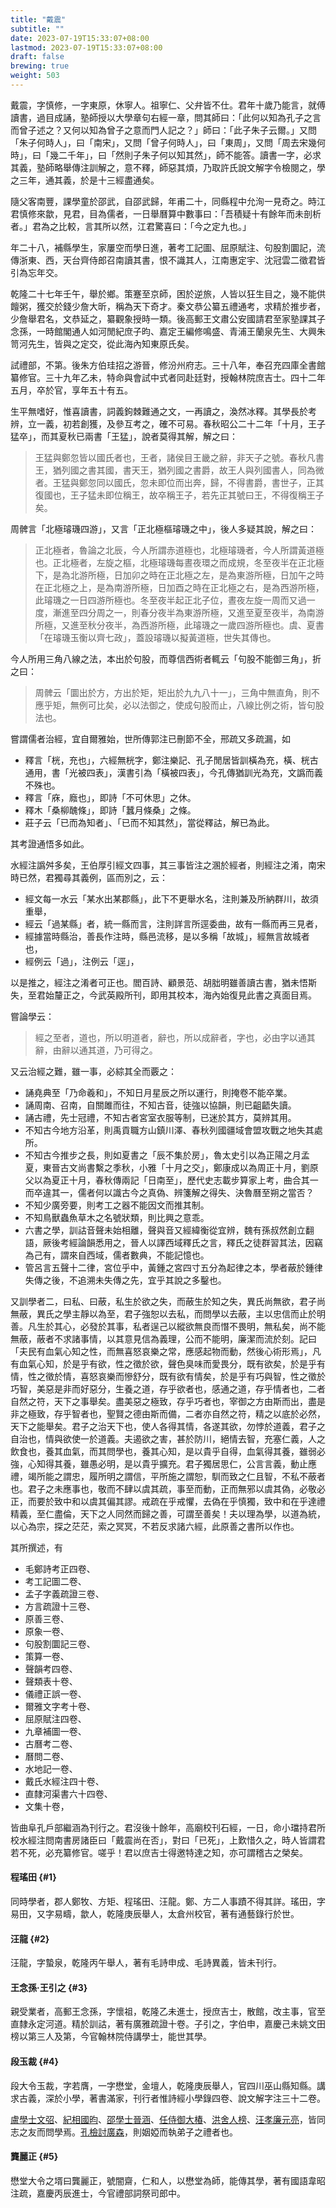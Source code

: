 ```yaml
---
title: "戴震"
subtitle: ""
date: 2023-07-19T15:33:07+08:00
lastmod: 2023-07-19T15:33:07+08:00
draft: false
brewing: true
weight: 503
---
```



戴震，字慎修，一字東原，休寧人。祖寧仁、父弁皆不仕。君年十歲乃能言，就傅讀書，過目成誦，塾師授以大學章句右經一章，問其師曰：「此何以知為孔子之言而曾子述之？又何以知為曾子之意而門人記之？」師曰：「此子朱子云爾。」又問「朱子何時人」，曰「南宋」，又問「曾子何時人」，曰「東周」，又問「周去宋幾何時」，曰「幾二千年」，曰「然則子朱子何以知其然」，師不能答。讀書一字，必求其義，塾師略舉傳注訓解之，意不釋，師惡其煩，乃取許氏說文解字令檢閱之，學之三年，通其義，於是十三經盡通矣。

隨父客南豐，課學童於邵武，自邵武歸，年甫二十，同縣程中允洵一見奇之。時江君慎修來歙，見君，目為儒者，一日舉曆算中數事曰：「吾積疑十有餘年而未剖析者。」君為之比較，言其所以然，江君驚喜曰：「今之定九也。」

年二十八，補縣學生，家屢空而學日進，著考工記圖、屈原賦注、句股割圜記，流傳浙東、西，天台齊侍郎召南讀其書，恨不識其人，江南惠定宇、沈冠雲二徵君皆引為忘年交。

乾隆二十七年壬午，舉於鄉。策蹇至京師，困於逆旅，人皆以狂生目之，幾不能供饘粥，獲交於錢少詹大昕，稱為天下奇才。秦文恭公纂五禮通考，求精於推步者，少詹舉君名，文恭延之，纂觀象授時一類。後高郵王文肅公安國請君至家塾課其子念孫，一時館閣通人如河閒紀庶子昀、嘉定王編修鳴盛、青浦王蘭泉先生、大興朱笥河先生，皆與之定交，從此海內知東原氏矣。

試禮部，不第。後朱方伯珪招之游晉，修汾州府志。三十八年，奉召充四庫全書館纂修官。三十九年乙未，特命與會試中式者同赴廷對，授翰林院庶吉士。四十二年五月，卒於官，享年五十有五。

生平無嗜好，惟喜讀書，詞義鉤棘難通之文，一再讀之，渙然冰釋。其學長於考辨，立一義，初若創獲，及參互考之，確不可易。春秋昭公二十二年「十月，王子猛卒」，而其夏秋已兩書「王猛」，說者莫得其解，解之曰：

> 王猛與鄭忽皆以國氏者也，王者，諸侯目王畿之辭，非天子之號。春秋凡書王，猶列國之書其國，書天王，猶列國之書爵，故王人與列國書人，同為微者。王猛與鄭忽同以國氏，忽未即位而出奔，歸，不得書爵，書世子，正其復國也，王子猛未即位稱王，故卒稱王子，若先正其號曰王，不得復稱王子矣。

周髀言「北極璿璣四游」，又言「正北極樞璿璣之中」，後人多疑其說，解之曰：

> 正北極者，魯論之北辰，今人所謂赤道極也，北極璿璣者，今人所謂黃道極也。正北極者，左旋之樞，北極璿璣每晝夜環之而成規，冬至夜半在正北極下，是為北游所極，日加卯之時在正北極之左，是為東游所極，日加午之時在正北極之上，是為南游所極，日加酉之時在正北極之右，是為西游所極，此璿璣之一日四游所極也。冬至夜半起正北子位，晝夜左旋一周而又過一度，漸進至四分周之一，則春分夜半為東游所極，又進至夏至夜半，為南游所極，又進至秋分夜半，為西游所極，此璿璣之一歲四游所極也。虞、夏書「在璿璣玉衡以齊七政」，蓋設璿璣以擬黃道極，世失其傳也。

今人所用三角八線之法，本出於句股，而尊信西術者輒云「句股不能御三角」，折之曰：

> 周髀云「圜出於方，方出於矩，矩出於九九八十一」，三角中無直角，則不應乎矩，無例可比矣，必以法御之，使成句股而止，八線比例之術，皆句股法也。

嘗謂儒者治經，宜自爾雅始，世所傳郭注已刪節不全，邢疏又多疏漏，如

- 釋言「桄，充也」，六經無桄字，鄭注樂記、孔子閒居皆訓橫為充，橫、桄古通用，書「光被四表」，漢書引為「橫被四表」，今孔傳猶訓光為充，文譌而義不殊也。
- 釋言「庥，廕也」，即詩「不可休思」之休。
- 釋木「桑柳醜條」，即詩「蠶月條桑」之條。
- 莊子云「已而為知者」、「已而不知其然」，當從釋詁，解已為此。

其考證通悟多如此。

水經注譌舛多矣，王伯厚引經文四事，其三事皆注之溷於經者，則經注之淆，南宋時已然，君獨尋其義例，區而別之，云：

- 經文每一水云「某水出某郡縣」，此下不更舉水名，注則兼及所納群川，故須重舉，
- 經云「過某縣」者，統一縣而言，注則詳言所逕委曲，故有一縣而再三見者，
- 經據當時縣治，善長作注時，縣邑流移，是以多稱「故城」，經無言故城者也，
- 經例云「過」，注例云「逕」，

以是推之，經注之淆者可正也。閻百詩、顧景范、胡胐明雖善讀古書，猶未悟斯失，至君始釐正之，今武英殿所刊，即用其校本，海內始復見此書之真面目焉。

嘗論學云：

> 經之至者，道也，所以明道者，辭也，所以成辭者，字也，必由字以通其辭，由辭以通其道，乃可得之。

又云治經之難，雖一事，必綜其全而覈之：

- 誦堯典至「乃命羲和」，不知日月星辰之所以運行，則掩卷不能卒業。
- 誦周南、召南，自關雎而往，不知古音，徒強以協韻，則已齟齬失讀。
- 誦古禮，先士冠禮，不知古者宮室衣服等制，已迷於其方，莫辨其用。
- 不知古今地方沿革，則禹貢職方山鎮川澤、春秋列國疆域會盟攻戰之地失其處所。
- 不知古今推步之長，則如夏書之「辰不集於房」，魯太史引以為正陽之月孟夏，東晉古文尚書繫之季秋，小雅「十月之交」，鄭康成以為周正十月，劉原父以為夏正十月，春秋傳兩記「日南至」，歷代史志載步算家上考，曲合其一而卒違其一，儒者何以識古今之真偽、辨箋解之得失、決魯曆至朔之當否？
- 不知少廣旁要，則考工之器不能因文而推其制。
- 不知鳥獸蟲魚草木之名號狀類，則比興之意乖。
- 六書之學，訓詁音聲未始相離，聲與音又經緯衡從宜辨，魏有孫叔然創立翻語，厥後考經論韻悉用之，晉人以譯西域釋氏之言，釋氏之徒群習其法，因竊為己有，謂來自西域，儒者數典，不能記憶也。
- 管呂言五聲十二律，宮位乎中，黃鍾之宮四寸五分為起律之本，學者蔽於鍾律失傳之後，不追溯未失傳之先，宜乎其說之多鑿也。

又訓學者二，曰私、曰蔽，私生於欲之失，而蔽生於知之失，異氏尚無欲，君子尚無蔽，異氏之學主靜以為至，君子強恕以去私，而問學以去蔽，主以忠信而止於明善。凡生於其心，必發於其事，私者逞己以縱欲無良而憯不畏明，無私矣，尚不能無蔽，蔽者不求諸事情，以其意見信為義理，公而不能明，廉潔而流於刻。記曰「夫民有血氣心知之性，而無喜怒哀樂之常，應感起物而動，然後心術形焉」，凡有血氣心知，於是乎有欲，性之徵於欲，聲色臭味而愛畏分，既有欲矣，於是乎有情，性之徵於情，喜怒哀樂而慘舒分，既有欲有情矣，於是乎有巧與智，性之徵於巧智，美惡是非而好惡分，生養之道，存乎欲者也，感通之道，存乎情者也，二者自然之符，天下之事舉矣。盡美惡之極致，存乎巧者也，宰御之方由斯而出，盡是非之極致，存乎智者也，聖賢之德由斯而備，二者亦自然之符，精之以底於必然，天下之能舉矣。君子之治天下也，使人各得其情，各遂其欲，勿悖於道義，君子之自治也，情與欲使一於道義。夫遏欲之害，甚於防川，絕情去智，充塞仁義，人之飲食也，養其血氣，而其問學也，養其心知，是以貴乎自得，血氣得其養，雖弱必強，心知得其養，雖愚必明，是以貴乎擴充。君子獨居思仁，公言言義，動止應禮，竭所能之謂忠，履所明之謂信，平所施之謂恕，馴而致之仁且智，不私不蔽者也。君子之未應事也，敬而不肆以虞其疏，事至而動，正而無邪以虞其偽，必敬必正，而要於致中和以虞其偏其謬。戒疏在乎戒懼，去偽在乎慎獨，致中和在乎達禮精義，至仁盡倫，天下之人同然而歸之善，可謂至善矣！夫以理為學，以道為統，以心為宗，探之茫茫，索之冥冥，不若反求諸六經，此原善之書所以作也。

其所撰述，有

- 毛鄭詩考正四卷、
- 考工記圖二卷、
- 孟子字義疏證三卷、
- 方言疏證十三卷、
- 原善三卷、
- 原象一卷、
- 句股割圜記三卷、
- 策算一卷、
- 聲韻考四卷、
- 聲類表十卷、
- 儀禮正誤一卷、
- 爾雅文字考十卷、
- 屈原賦注四卷、
- 九章補圖一卷、
- 古曆考二卷、
- 曆問二卷、
- 水地記一卷、
- 戴氏水經注四十卷、
- 直隸河渠書六十四卷、
- 文集十卷，

皆曲阜孔戶部繼涵為刊行之。君沒後十餘年，高廟校刊石經，一日，命小璫持君所校水經注問南書房諸臣曰「戴震尚在否」，對曰「已死」，上歎惜久之，時人皆謂君若不死，必充纂修官。嗟乎！君以庶吉士得邀特達之知，亦可謂稽古之榮矣。

#### 程瑤田 {#1}

同時學者，郡人鄭牧、方矩、程瑤田、汪龍。鄭、方二人事蹟不得其詳。瑤田，字易田，又字易疇，歙人，乾隆庚辰舉人，太倉州校官，著有通藝錄行於世。

#### 汪龍 {#2}

汪龍，字蟄泉，乾隆丙午舉人，著有毛詩申成、毛詩異義，皆未刊行。

#### 王念孫·王引之 {#3}

親受業者，高郵王念孫，字懷祖，乾隆乙未進士，授庶吉士，散館，改主事，官至直隸永定河道。精於訓詁，著有廣雅疏證十卷。子引之，字伯申，嘉慶己未姚文田榜以第三人及第，今官翰林院侍講學士，能世其學。

#### 段玉裁 {#4}

段大令玉裁，字若膺，一字懋堂，金壇人，乾隆庚辰舉人，官四川巫山縣知縣。講求古義，深於小學，著書滿家，刊行者惟詩經小學錄四卷、說文解字注三十二卷。

[盧學士文弨](../06-1/)、[紀相國昀](../06-2/)、[邵學士晉涵](../06-3/)、[任侍御大椿](../06-4/)、[洪舍人榜](../06-5/)、[汪孝廉元亮](../06-6/)，皆同志之友而問學焉。[孔檢討廣森](../06-7/)，則姻婭而執弟子之禮者也。

#### 龔麗正 {#5}

懋堂大令之壻曰龔麗正，號闇齋，仁和人，以懋堂為師，能傳其學，著有國語韋昭注疏，嘉慶丙辰進士，今官禮部詞祭司郎中。